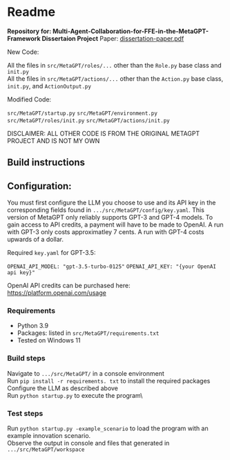 # Readme

**Repository for: Multi-Agent-Collaboration-for-FFE-in-the-MetaGPT-Framework Dissertaion Project**
Paper: [dissertation-paper.pdf](Paper)



New Code:

All the files in `src/MetaGPT/roles/...` other than the `Role.py` base class and `init.py`\
All the files in `src/MetaGPT/actions/...` other than the `Action.py` base class, `init.py`, and `ActionOutput.py`

Modified Code:

`src/MetaGPT/startup.py`
`src/MetaGPT/environment.py`
`src/MetaGPT/roles/init.py`
`src/MetaGPT/actions/init.py`

DISCLAIMER: ALL OTHER CODE IS FROM THE ORIGINAL METAGPT PROJECT AND IS NOT MY OWN


## Build instructions

## Configuration:

You must first configure the LLM you choose to use and its API key in the corresponding fields found in `.../src/MetaGPT/config/key.yaml`. This version of MetaGPT only reliably supports GPT-3 and GPT-4 models. To gain access to API credits, a payment will have to be made to OpenAI. A run with GPT-3 only costs approximatley 7 cents. A run with GPT-4 costs upwards of a dollar.

Required `key.yaml` for GPT-3.5:

`OPENAI_API_MODEL: "gpt-3.5-turbo-0125"`
`OPENAI_API_KEY: "{your OpenAI api key}"`

OpenAI API credits can be purchased here: https://platform.openai.com/usage


### Requirements

* Python 3.9
* Packages: listed in `src/MetaGPT/requirements.txt` 
* Tested on Windows 11

### Build steps

Navigate to `.../src/MetaGPT/` in a console environment\
Run `pip install -r requirements. txt` to install the required packages\
Configure the LLM as described above\
Run `python startup.py` to execute the program\

### Test steps

Run `python startup.py -example_scenario` to load the program with an example innovation scenario.\
Observe the output in console and files that generated in `.../src/MetaGPT/workspace`

